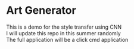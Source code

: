 # Art Generator
This is a demo for the style transfer using CNN <br />
I will update this repo in this summer randomly <br />
The full application will be a click cmd application

